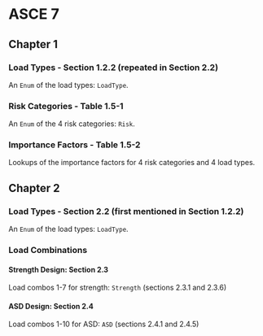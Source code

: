 # ASCE 7

## Chapter 1

### Load Types - Section 1.2.2 (repeated in Section 2.2)
An `Enum` of the load types: `LoadType`.

### Risk Categories - Table 1.5-1
An `Enum` of the 4 risk categories: `Risk`.

### Importance Factors - Table 1.5-2
Lookups of the importance factors for 4 risk categories and 4 load types.

## Chapter 2

### Load Types - Section 2.2 (first mentioned in Section 1.2.2)
An `Enum` of the load types: `LoadType`.

### Load Combinations
#### Strength Design: Section 2.3
Load combos 1-7 for strength: `Strength` (sections 2.3.1 and 2.3.6)

#### ASD Design: Section 2.4
Load combos 1-10 for ASD: `ASD` (sections 2.4.1 and 2.4.5)
